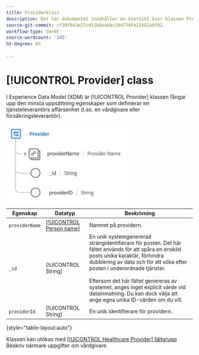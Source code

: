 ```yaml
---
title: Providerklass
description: Det här dokumentet innehåller en översikt över klassen Provider i Experience Data Model (XDM).
source-git-commit: cf39f943e27cd11b0eabbc344774fa12482a8f92
workflow-type: tm+mt
source-wordcount: '145'
ht-degree: 0%

---
```


# [!UICONTROL Provider] class

I Experience Data Model (XDM) är [!UICONTROL Provider] klassen fångar upp den minsta uppsättning egenskaper som definierar en tjänsteleverantörs affärsenhet (t.ex. en vårdgivare eller försäkringsleverantör).

![Klassstruktur](../images/classes/provider.png)

| Egenskap | Datatyp | Beskrivning |
| --- | --- | --- |
| `providerName` | [[!UICONTROL Person name]](../data-types/person-name.md) | Namnet på providern. |
| `_id` | [!UICONTROL String] | En unik systemgenererad strängidentifierare för posten. Det här fältet används för att spåra en enskild posts unika karaktär, förhindra dubblering av data och för att söka efter posten i underordnade tjänster.<br><br>Eftersom det här fältet genereras av systemet, anges inget explicit värde vid datainmatning. Du kan dock välja att ange egna unika ID-värden om du vill. |
| `providerId` | [!UICONTROL String] | En unik identifierare för providern. |

{style=&quot;table-layout:auto&quot;}

Klassen kan utökas med [[!UICONTROL Healthcare Provider] fältgrupp](../field-groups/provider/healthcare-provider.md) Beskriv närmare uppgifter om vårdgivare.
